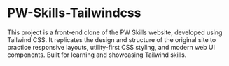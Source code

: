 # PW-Skills-Tailwindcss
This project is a front-end clone of the PW Skills website, developed using Tailwind CSS. It replicates the design and structure of the original site to practice responsive layouts, utility-first CSS styling, and modern web UI components. Built for learning and showcasing Tailwind skills.
